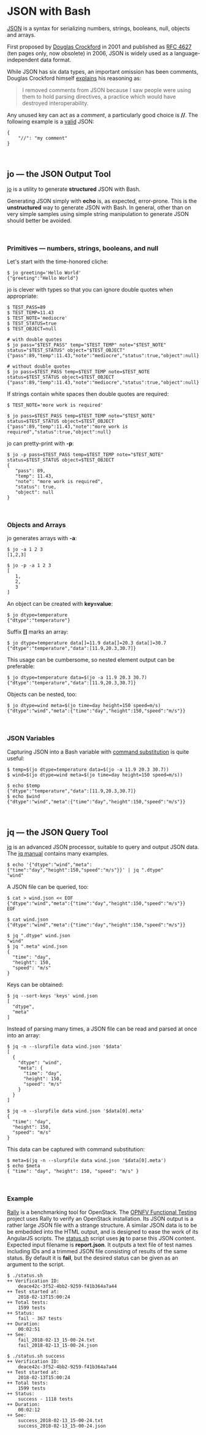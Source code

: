 # JSON with Bash

[JSON](https://en.wikipedia.org/wiki/JSON) is a syntax for serializing numbers, strings, booleans, null, objects and arrays.

First proposed by [Douglas Crockford](https://en.wikipedia.org/wiki/Douglas_Crockford) in 2001 and published as [RFC 4627](https://tools.ietf.org/html/rfc4627) (ten pages only, now obsolete) in 2006, JSON is widely used as a language-independent data format.

While JSON has six data types, an important omission has been comments, Douglas Crockford himself [explains](https://plus.google.com/+DouglasCrockfordEsq/posts/RK8qyGVaGSr) his reasoning as:

>I removed comments from JSON because I saw people were using them to hold parsing directives, a practice which would have destroyed interoperability.

Any unused key can act as a *comment*, a particularly good choice is **//**. The following example is a [valid](https://jsonlint.com/) JSON:
```
{
    "//": "my comment"
}
```

&nbsp;

## jo &mdash; the JSON Output Tool

[jo](https://github.com/jpmens/jo) is a utility to generate **structured** JSON with Bash.

Generating JSON simply with **echo** is, as expected, error-prone. This is the **unstructured** way to generate JSON with Bash. In general, other than on very simple samples using simple string manipulation to generate JSON should better be avoided.

&nbsp;

### Primitives &mdash; numbers, strings, booleans, and null

Let's start with the time-honored cliche:

```
$ jo greeting='Hello World'
{"greeting":"Hello World"}
```

jo is clever with types so that you can ignore double quotes when appropriate:
```
$ TEST_PASS=89
$ TEST_TEMP=11.43
$ TEST_NOTE='mediocre'
$ TEST_STATUS=true
$ TEST_OBJECT=null

# with double quotes
$ jo pass="$TEST_PASS" temp="$TEST_TEMP" note="$TEST_NOTE" status="$TEST_STATUS" object="$TEST_OBJECT"
{"pass":89,"temp":11.43,"note":"mediocre","status":true,"object":null}

# without double quotes
$ jo pass=$TEST_PASS temp=$TEST_TEMP note=$TEST_NOTE status=$TEST_STATUS object=$TEST_OBJECT
{"pass":89,"temp":11.43,"note":"mediocre","status":true,"object":null}
```

If strings contain white spaces then double quotes are required:
```
$ TEST_NOTE='more work is required'

$ jo pass=$TEST_PASS temp=$TEST_TEMP note="$TEST_NOTE" status=$TEST_STATUS object=$TEST_OBJECT
{"pass":89,"temp":11.43,"note":"more work is required","status":true,"object":null}
```

jo can pretty-print with **-p**:
```
$ jo -p pass=$TEST_PASS temp=$TEST_TEMP note="$TEST_NOTE" status=$TEST_STATUS object=$TEST_OBJECT
{
   "pass": 89,
   "temp": 11.43,
   "note": "more work is required",
   "status": true,
   "object": null
}
```

&nbsp;

### Objects and Arrays
jo generates arrays with **-a**:
```
$ jo -a 1 2 3
[1,2,3]

$ jo -p -a 1 2 3
[
   1,
   2,
   3
]
```
An object can be created with **key=value**:
```
$ jo dtype=temperature
{"dtype":"temperature"}
```
Suffix **[]** marks an array:
```
$ jo dtype=temperature data[]=11.9 data[]=20.3 data[]=30.7
{"dtype":"temperature","data":[11.9,20.3,30.7]}
```
This usage can be cumbersome, so nested element output can be preferable:
```
$ jo dtype=temperature data=$(jo -a 11.9 20.3 30.7)
{"dtype":"temperature","data":[11.9,20.3,30.7]}
```

Objects can be nested, too:
```
$ jo dtype=wind meta=$(jo time=day height=150 speed=m/s)
{"dtype":"wind","meta":{"time":"day","height":150,"speed":"m/s"}}
```

&nbsp;

### JSON Variables

Capturing JSON into a Bash variable with [command substitution](https://www.gnu.org/software/bash/manual/html_node/Command-Substitution.html) is quite useful:
```
$ temp=$(jo dtype=temperature data=$(jo -a 11.9 20.3 30.7))
$ wind=$(jo dtype=wind meta=$(jo time=day height=150 speed=m/s))

$ echo $temp
{"dtype":"temperature","data":[11.9,20.3,30.7]}
$ echo $wind
{"dtype":"wind","meta":{"time":"day","height":150,"speed":"m/s"}}
```

&nbsp;

## jq &mdash; the JSON Query Tool

[jq](https://github.com/stedolan/jq) is an advanced JSON processor, suitable to query and output JSON data. The [jq manual](https://stedolan.github.io/jq/manual/) contains many examples.

```
$ echo '{"dtype":"wind","meta":{"time":"day","height":150,"speed":"m/s"}}' | jq ".dtype"
"wind"
```
A JSON file can be queried, too:
```
$ cat > wind.json << EOF
{"dtype":"wind","meta":{"time":"day","height":150,"speed":"m/s"}}
EOF

$ cat wind.json
{"dtype":"wind","meta":{"time":"day","height":150,"speed":"m/s"}}

$ jq ".dtype" wind.json
"wind"
$ jq ".meta" wind.json
{
  "time": "day",
  "height": 150,
  "speed": "m/s"
}
```

Keys can be obtained:
```
$ jq --sort-keys 'keys' wind.json
[
  "dtype",
  "meta"
]
```

Instead of parsing many times, a JSON file can be read and parsed at once into an array:
```
$ jq -n --slurpfile data wind.json '$data'
[
  {
    "dtype": "wind",
    "meta": {
      "time": "day",
      "height": 150,
      "speed": "m/s"
    }
  }
]

$ jq -n --slurpfile data wind.json '$data[0].meta'
{
  "time": "day",
  "height": 150,
  "speed": "m/s"
}
```

This data can be captured with command substitution:
```
$ meta=$(jq -n --slurpfile data wind.json '$data[0].meta')
$ echo $meta
{ "time": "day", "height": 150, "speed": "m/s" }
```
&nbsp;

### Example

[Rally](https://github.com/openstack/rally) is a benchmarking tool for OpenStack. The [OPNFV Functional Testing](https://wiki.opnfv.org/display/functest/Opnfv+Functional+Testing) project uses Rally to verify an OpenStack installation. Its JSON output is a rather large JSON file with a strange structure. A similar JSON data is to be be embedded into the HTML output, and is designed to ease the work of its AngularJS scripts. The [status.sh](.example/status.sh) script uses **jq** to parse this JSON content. Expected input filename is **report.json**. It outputs a text file of test names including IDs and a trimmed JSON file consisting of results of the same status. By default it is **fail**, but the desired status can be given as an argument to the script. 

```
$ ./status.sh 
++ Verification ID:
	deace42c-3f52-4bb2-9259-f41b364a7a44
++ Test started at:
	2018-02-13T15:00:24
++ Total tests:
	1599 tests
++ Status:
	fail - 367 tests
++ Duration:
	00:02:51
++ See:
	fail_2018-02-13_15-00-24.txt
	fail_2018-02-13_15-00-24.json

$ ./status.sh success
++ Verification ID:
	deace42c-3f52-4bb2-9259-f41b364a7a44
++ Test started at:
	2018-02-13T15:00:24
++ Total tests:
	1599 tests
++ Status:
	success - 1118 tests
++ Duration:
	00:02:12
++ See:
	success_2018-02-13_15-00-24.txt
	success_2018-02-13_15-00-24.json

```
